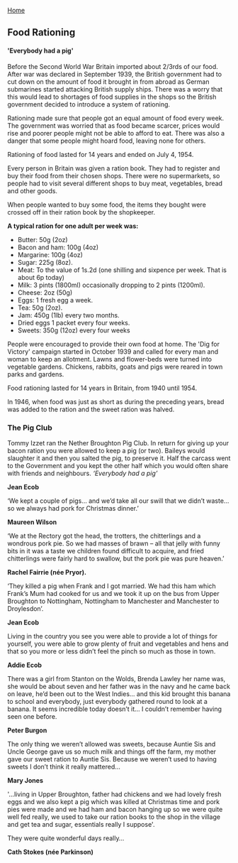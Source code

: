 [Home](https://simon-scmp.github.io/Upper-Broughton-History/)

## Food Rationing
#### 'Everybody had a pig'

Before the Second World War Britain imported about 2/3rds of our food. After war was declared in September 1939, the British government had to cut down on the amount of food it brought in from abroad as German submarines started attacking British supply ships. There was a worry that this would lead to shortages of food supplies in the shops so the British government decided to introduce a system of rationing.

Rationing made sure that people got an equal amount of food every week. The government was worried that as food became scarcer, prices would rise and poorer people might not be able to afford to eat. There was also a danger that some people might hoard food, leaving none for others.

Rationing of food lasted for 14 years and ended on July 4, 1954.

Every person in Britain was given a ration book. They had to register and buy their food from their chosen shops. There were no supermarkets, so people had to visit several different shops to buy meat, vegetables, bread and other goods.

When people wanted to buy some food, the items they bought were crossed off in their ration book by the shopkeeper.


**A typical ration for one adult per week was:**

- Butter: 50g (2oz)
- Bacon and ham: 100g (4oz)
- Margarine: 100g (4oz)
- Sugar: 225g (8oz).
- Meat: To the value of 1s.2d (one shilling and sixpence per week. That is about 6p today)
- Milk: 3 pints (1800ml) occasionally dropping to 2 pints (1200ml).
- Cheese: 2oz (50g)
- Eggs: 1 fresh egg a week.
- Tea: 50g (2oz).
- Jam: 450g (1lb) every two months.
- Dried eggs 1 packet every four weeks.
- Sweets: 350g (12oz) every four weeks

People were encouraged to provide their own food at home. The 'Dig for Victory' campaign started in October 1939 and called for every man and woman to keep an allotment. Lawns and flower-beds were turned into vegetable gardens. Chickens, rabbits, goats and pigs were reared in town parks and gardens.

Food rationing lasted for 14 years in Britain, from 1940 until 1954.

In 1946, when food was just as short as during the preceding years, bread was added to the ration and the sweet ration was halved.

### The Pig Club

Tommy Izzet ran the Nether Broughton Pig Club. In return for giving up your bacon ration you were allowed to keep a pig (or two). Baileys would slaughter it and then you salted the pig, to preserve it. Half the carcass went to the Government and you kept the other half which you would often share with friends and neighbours.
*‘Everybody had a pig’*

**Jean Ecob**

 
‘We kept a couple of pigs… and we’d take all our swill that we didn’t waste… so we always had pork for Christmas dinner.’

**Maureen Wilson**

‘We at the Rectory got the head, the trotters, the chitterlings and a wondrous pork pie. So we had masses of brawn – all that jelly with funny bits in it was a taste we children found difficult to acquire, and fried chitterlings were fairly hard to swallow, but the pork pie was pure heaven.’

**Rachel Fairrie (née Pryor).**

 ‘They killed a pig when Frank and I got married. We had this ham which Frank’s Mum had cooked for us and we took it up on the bus from Upper Broughton to Nottingham, Nottingham to Manchester and Manchester to Droylesdon’.

**Jean Ecob**

 Living in the country you see you were able to provide a lot of things for yourself, you were able to grow plenty of fruit and vegetables and hens and that so you more or less didn’t feel the pinch so much as those in town.

**Addie Ecob**

 
There was a girl from Stanton on the Wolds, Brenda Lawley her name was, she would be about seven and her father was in the navy and he came back on leave, he’d been out to the West Indies… and this kid brought this banana to school and everybody, just everybody gathered round to look at a banana. It seems incredible today doesn’t it… I couldn’t remember having seen one before.

**Peter Burgon**

 

The only thing we weren’t allowed was sweets, because Auntie Sis and Uncle George gave us so much milk and things off the farm, my mother gave our sweet ration to Auntie Sis. Because  we weren’t used to having sweets I don’t think it really mattered…

**Mary Jones**

 

'…living in Upper Broughton, father had chickens and we had lovely fresh eggs and we also kept a pig which was killed at Christmas time and pork pies were made and we had ham and bacon hanging up so we were quite well fed really, we used to take our ration books to the shop in the village and get tea and sugar, essentials really I suppose'.

They were quite wonderful days really…

**Cath Stokes (née Parkinson)**

